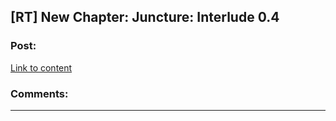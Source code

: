## [RT] New Chapter: Juncture: Interlude 0.4

### Post:

[Link to content](http://junctureserial.blogspot.com/2015/12/interlude-04.html)

### Comments:

---

